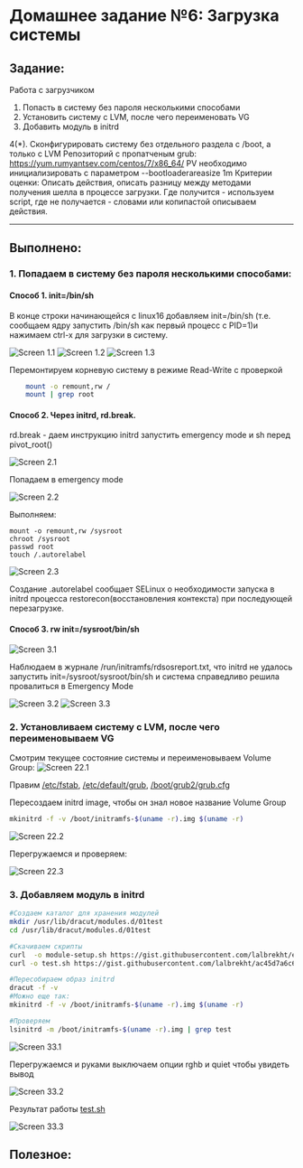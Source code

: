 # **Домашнее задание №6: Загрузка системы**

## **Задание:**
Работа с загрузчиком
1. Попасть в систему без пароля несколькими способами
2. Установить систему с LVM, после чего переименовать VG
3. Добавить модуль в initrd

4(*). Сконфигурировать систему без отдельного раздела с /boot, а только с LVM
Репозиторий с пропатченым grub: https://yum.rumyantsev.com/centos/7/x86_64/
PV необходимо инициализировать с параметром --bootloaderareasize 1m
Критерии оценки: Описать действия, описать разницу между методами получения шелла в процессе загрузки.
Где получится - используем script, где не получается - словами или копипастой описываем действия.

---

## **Выполнено:**

### 1. Попадаем в систему без пароля несколькими способами:

#### Способ 1. init=/bin/sh
В конце строки начинающейся с linux16 добавляем init=/bin/sh (т.е. сообщаем ядру запустить /bin/sh как первый процесс с PID=1)и нажимаем сtrl-x для загрузки в систему.

![Screen 1.1](./screens/1.1.png)
![Screen 1.2](./screens/1.2.png)
![Screen 1.3](./screens/1.3.png)

Перемонтируем корневую систему в режиме Read-Write с проверкой
```bash
    mount -o remount,rw /
    mount | grep root
```

#### Способ 2. Через initrd, rd.break.

rd.break - даем инструкцию initrd запустить emergency mode и sh перед pivot_root()

![Screen 2.1](./screens/2.1.png)

Попадаем в emergency mode

![Screen 2.2](./screens/2.2.png)

Выполняем:
```
mount -o remount,rw /sysroot
chroot /sysroot
passwd root
touch /.autorelabel
```
![Screen 2.3](./screens/2.3.png)

Создание .autorelabel сообщает SELinux о необходимости запуска в initrd процесса restorecon(восстановления контекста) при последующей перезагрузке.

#### Способ 3. rw init=/sysroot/bin/sh

![Screen 3.1](./screens/3.1.png)

Наблюдаем в журнале /run/initramfs/rdsosreport.txt, что initrd не удалось запустить init=/sysroot/sysroot/bin/sh и система справедливо решила провалиться в Emergency Mode

![Screen 3.2](./screens/3.2.png)
![Screen 3.3](./screens/3.3.png)

### 2. Установливаем систему с LVM, после чего переименовываем VG

Смотрим текущее состояние системы и переименовываем Volume Group:
![Screen 22.1](./screens/22.1.png)

Правим [/etc/fstab](conf/fstab), [/etc/default/grub](conf/grub), [/boot/grub2/grub.cfg](conf/grub.cfg)

Пересоздаем initrd image, чтобы он знал новое название Volume Group
```bash
mkinitrd -f -v /boot/initramfs-$(uname -r).img $(uname -r)
```
![Screen 22.2](./screens/22.2.png)

Перегружаемся и проверяем:

![Screen 22.3](./screens/22.3.png)

### 3. Добавляем модуль в initrd

```bash
#Создаем каталог для хранения модулей
mkdir /usr/lib/dracut/modules.d/01test 
cd /usr/lib/dracut/modules.d/01test

#Скачиваем скрипты
curl  -o module-setup.sh https://gist.githubusercontent.com/lalbrekht/e51b2580b47bb5a150bd1a002f16ae85/raw/80060b7b300e193c187bbcda4d8fdf0e1c066af9/gistfile1.txt
curl -o test.sh https://gist.githubusercontent.com/lalbrekht/ac45d7a6c6856baea348e64fac43faf0/raw/69598efd5c603df310097b52019dc979e2cb342d/gistfile1.txt

#Пересобираем образ initrd
dracut -f -v
#Можно еще так:
mkinitrd -f -v /boot/initramfs-$(uname -r).img $(uname -r)

#Проверяем
lsinitrd -m /boot/initramfs-$(uname -r).img | grep test
```
 
![Screen 33.1](./screens/33.1.png)

Перегружаемся и руками выключаем опции rghb и quiet чтобы увидеть вывод

![Screen 33.2](./screens/33.2.png)

Результат работы [test.sh](test.sh)

![Screen 33.3](./screens/33.3.png)


## **Полезное:**

